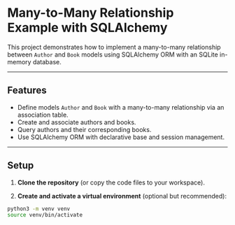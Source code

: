 # Many-to-Many Relationship Example with SQLAlchemy

This project demonstrates how to implement a many-to-many relationship between `Author` and `Book` models using SQLAlchemy ORM with an SQLite in-memory database.

---

## Features

- Define models `Author` and `Book` with a many-to-many relationship via an association table.
- Create and associate authors and books.
- Query authors and their corresponding books.
- Use SQLAlchemy ORM with declarative base and session management.

---

## Setup

1. **Clone the repository** (or copy the code files to your workspace).

2. **Create and activate a virtual environment** (optional but recommended):

```bash
python3 -m venv venv
source venv/bin/activate  
